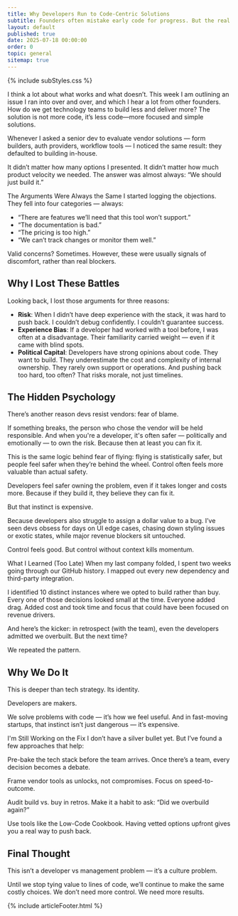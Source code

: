 ```yaml
---
title: Why Developers Run to Code-Centric Solutions
subtitle: Founders often mistake early code for progress. But the real challenge isn’t shipping features — it’s avoiding the trap of sunk cost thinking. This post breaks down why pausing before you commit is the smartest move you can make.
layout: default
published: true
date: 2025-07-18 00:00:00
order: 0
topic: general
sitemap: true
---
```


{% include subStyles.css %}

I think a lot about what works and what doesn’t. This week I am outlining an issue I ran into over and over, and which I hear a lot from other founders. How do we get technology teams to build less and deliver more? The solution is not more code, it’s less code—more focused and simple solutions.

Whenever I asked a senior dev to evaluate vendor solutions — form builders, auth providers, workflow tools — I noticed the same result: they defaulted to building in-house.

It didn’t matter how many options I presented. It didn’t matter how much product velocity we needed. The answer was almost always: “We should just build it.”

The Arguments Were Always the Same
I started logging the objections. They fell into four categories — always:

- “There are features we’ll need that this tool won’t support.”
- “The documentation is bad.”
- “The pricing is too high.”
- “We can’t track changes or monitor them well.”

Valid concerns? Sometimes. However, these were usually signals of discomfort, rather than real blockers.

## Why I Lost These Battles
Looking back, I lost those arguments for three reasons:

- __Risk__: When I didn’t have deep experience with the stack, it was hard to push back. I couldn’t debug confidently. I couldn’t guarantee success.
- __Experience Bias__: If a developer had worked with a tool before, I was often at a disadvantage. Their familiarity carried weight — even if it came with blind spots.
- __Political Capital__: Developers have strong opinions about code. They want to build. They underestimate the cost and complexity of internal ownership. They rarely own support or operations. And pushing back too hard, too often? That risks morale, not just timelines.

## The Hidden Psychology
There’s another reason devs resist vendors: fear of blame.

If something breaks, the person who chose the vendor will be held responsible. And when you're a developer, it's often safer — politically and emotionally — to own the risk. Because then at least you can fix it.

This is the same logic behind fear of flying: flying is statistically safer, but people feel safer when they’re behind the wheel. Control often feels more valuable than actual safety.

Developers feel safer owning the problem, even if it takes longer and costs more. Because if they build it, they believe they can fix it.

But that instinct is expensive.

Because developers also struggle to assign a dollar value to a bug. I’ve seen devs obsess for days on UI edge cases, chasing down styling issues or exotic states, while major revenue blockers sit untouched.

Control feels good. But control without context kills momentum.

What I Learned (Too Late)
When my last company folded, I spent two weeks going through our GitHub history. I mapped out every new dependency and third-party integration.

I identified 10 distinct instances where we opted to build rather than buy. Every one of those decisions looked small at the time. Everyone added drag. Added cost and took time and focus that could have been focused on revenue drivers.

And here’s the kicker: in retrospect (with the team), even the developers admitted we overbuilt. But the next time?

We repeated the pattern.

## Why We Do It
This is deeper than tech strategy. Its identity.

Developers are makers.

We solve problems with code — it’s how we feel useful. And in fast-moving startups, that instinct isn’t just dangerous — it’s expensive.

I'm Still Working on the Fix
I don’t have a silver bullet yet. But I’ve found a few approaches that help:

Pre-bake the tech stack before the team arrives. Once there’s a team, every decision becomes a debate.

Frame vendor tools as unlocks, not compromises. Focus on speed-to-outcome.

Audit build vs. buy in retros. Make it a habit to ask: “Did we overbuild again?”

Use tools like the Low-Code Cookbook. Having vetted options upfront gives you a real way to push back.

## Final Thought
This isn’t a developer vs management problem — it’s a culture problem.

Until we stop tying value to lines of code, we’ll continue to make the same costly choices. We don’t need more control. We need more results.

{% include articleFooter.html %}
